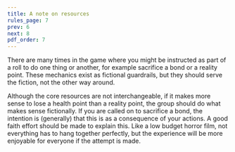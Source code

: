 ```yaml
---
title: A note on resources
rules_page: 7
prev: 6
next: 8
pdf_order: 7
---
```


There are many times in the game where you might be instructed as part of a roll to do one thing or another, for example sacrifice a bond or a reality point. These mechanics exist as fictional guardrails, but they should serve the fiction, not the other way around.

Although the core resources are not interchangeable, if it makes more sense to lose a health point than a reality point, the group should do what makes sense fictionally. If you are called on to sacrifice a bond, the intention is (generally) that this is as a consequence of your actions. A good faith effort should be made to explain this. Like a low budget horror film, not everything has to hang together perfectly, but the experience will be more enjoyable for everyone if the attempt is made.
